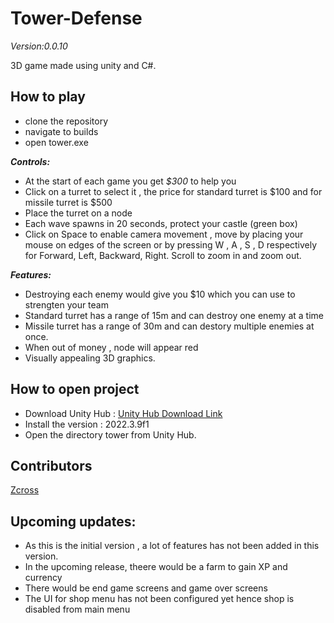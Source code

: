# Tower-Defense 
*Version:0.0.10* 

3D game made using unity and C#.


## How  to play

 - clone the repository  
 - navigate to builds  
 - open tower.exe

***Controls:***

- At the start of each game you get *$300* to help you
 - Click on a turret to select it , the price for standard turret is $100  and for missile turret is $500
 - Place the turret on a node
 - Each wave spawns in 20 seconds, protect your castle (green box)
 - Click on Space to enable camera movement , move by placing your mouse on edges of the screen or by pressing W , A , S , D respectively for Forward, Left, Backward, Right. Scroll to zoom in and zoom out.
 
***Features:***

 - Destroying each enemy would give you $10 which you can use to strengten your team
 - Standard turret has a range of 15m and can destroy one enemy at a time
 - Missile turret has a range of 30m and  can destory multiple enemies at once.
 - When out of money , node will appear red
 - Visually appealing 3D graphics.

## How to open project

- Download Unity Hub :  [Unity Hub Download Link](https://unity.com/download)
- Install the version : 2022.3.9f1
- Open the directory tower from Unity Hub.
## Contributors

[Zcross](https://github.com/Aaditya-G)

## Upcoming updates:

- As this is the initial version , a lot of features has not been added in this version.
- In the upcoming release, theere would be a farm to gain XP and currency
- There would be end game screens and game over screens
- The UI for shop menu has not been configured yet hence shop is disabled from main menu
